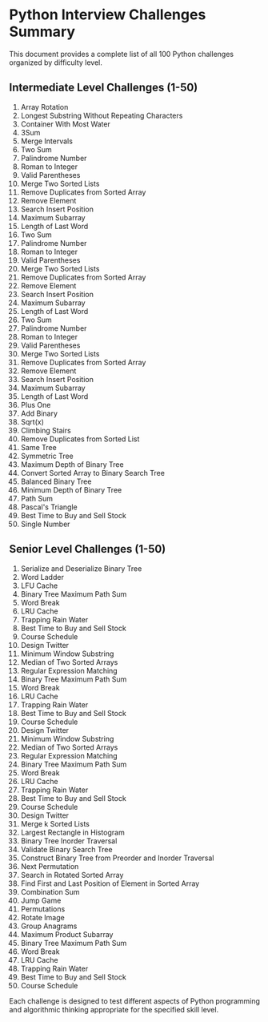 # Python Interview Challenges Summary

This document provides a complete list of all 100 Python challenges organized by difficulty level.

## Intermediate Level Challenges (1-50)

1. Array Rotation
2. Longest Substring Without Repeating Characters
3. Container With Most Water
4. 3Sum
5. Merge Intervals
6. Two Sum
7. Palindrome Number
8. Roman to Integer
9. Valid Parentheses
10. Merge Two Sorted Lists
11. Remove Duplicates from Sorted Array
12. Remove Element
13. Search Insert Position
14. Maximum Subarray
15. Length of Last Word
16. Two Sum
17. Palindrome Number
18. Roman to Integer
19. Valid Parentheses
20. Merge Two Sorted Lists
21. Remove Duplicates from Sorted Array
22. Remove Element
23. Search Insert Position
24. Maximum Subarray
25. Length of Last Word
26. Two Sum
27. Palindrome Number
28. Roman to Integer
29. Valid Parentheses
30. Merge Two Sorted Lists
31. Remove Duplicates from Sorted Array
32. Remove Element
33. Search Insert Position
34. Maximum Subarray
35. Length of Last Word
36. Plus One
37. Add Binary
38. Sqrt(x)
39. Climbing Stairs
40. Remove Duplicates from Sorted List
41. Same Tree
42. Symmetric Tree
43. Maximum Depth of Binary Tree
44. Convert Sorted Array to Binary Search Tree
45. Balanced Binary Tree
46. Minimum Depth of Binary Tree
47. Path Sum
48. Pascal's Triangle
49. Best Time to Buy and Sell Stock
50. Single Number

## Senior Level Challenges (1-50)

1. Serialize and Deserialize Binary Tree
2. Word Ladder
3. LFU Cache
4. Binary Tree Maximum Path Sum
5. Word Break
6. LRU Cache
7. Trapping Rain Water
8. Best Time to Buy and Sell Stock
9. Course Schedule
10. Design Twitter
11. Minimum Window Substring
12. Median of Two Sorted Arrays
13. Regular Expression Matching
14. Binary Tree Maximum Path Sum
15. Word Break
16. LRU Cache
17. Trapping Rain Water
18. Best Time to Buy and Sell Stock
19. Course Schedule
20. Design Twitter
21. Minimum Window Substring
22. Median of Two Sorted Arrays
23. Regular Expression Matching
24. Binary Tree Maximum Path Sum
25. Word Break
26. LRU Cache
27. Trapping Rain Water
28. Best Time to Buy and Sell Stock
29. Course Schedule
30. Design Twitter
31. Merge k Sorted Lists
32. Largest Rectangle in Histogram
33. Binary Tree Inorder Traversal
34. Validate Binary Search Tree
35. Construct Binary Tree from Preorder and Inorder Traversal
36. Next Permutation
37. Search in Rotated Sorted Array
38. Find First and Last Position of Element in Sorted Array
39. Combination Sum
40. Jump Game
41. Permutations
42. Rotate Image
43. Group Anagrams
44. Maximum Product Subarray
45. Binary Tree Maximum Path Sum
46. Word Break
47. LRU Cache
48. Trapping Rain Water
49. Best Time to Buy and Sell Stock
50. Course Schedule

Each challenge is designed to test different aspects of Python programming and algorithmic thinking appropriate for the specified skill level.